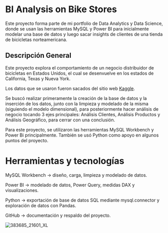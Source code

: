 # BI Analysis on Bike Stores
Este proyecto forma parte de mi portfolio de Data Analytics y Data Science, donde se usan las herramientas MySQL y Power BI para inicialmente modelar una base de datos y luego sacar insights de clientes de una tienda de bicicletas norteamericana.

## Descripción General
Este proyecto explora el comportamiento de un negocio distribuidor de bicicletas en Estados Unidos, el cual se desenvuelve en los estados de California, Texas y Nueva York.

Los datos que se usaron fueron sacados del sitio web [Kaggle](https://www.kaggle.com/datasets/dillonmyrick/bike-store-sample-database).

Se buscó realizar primeramente la creación de la base de datos y la inserción de los datos, junto con la limpieza y modelado de la misma (siguiendo el modelo dimensional), para posteriormente hacer análisis de negocio tocando 3 ejes principales: Análisis Clientes, Análisis Productos y Análisis Geográfico, para cerrar con una conclusión.

Para este proyecto, se utilizaron las herramientas MySQL Workbench y Power Bi principalmente. También se usó Python como apoyo en algunos puntos del proyecto.


# Herramientas y tecnologías

MySQL Workbench -> diseño, carga, limpieza y modelado de datos.

Power BI -> modelado de datos, Power Query, medidas DAX y visualizaciones.

Python -> exportación de base de datos SQL mediante mysql.connector y exploración de datos con Pandas.

GitHub -> documentación y respaldo del proyecto.

![383685_21601_XL](https://github.com/user-attachments/assets/0dc140a0-ef0c-4a1d-9a7d-b786d6664961)
